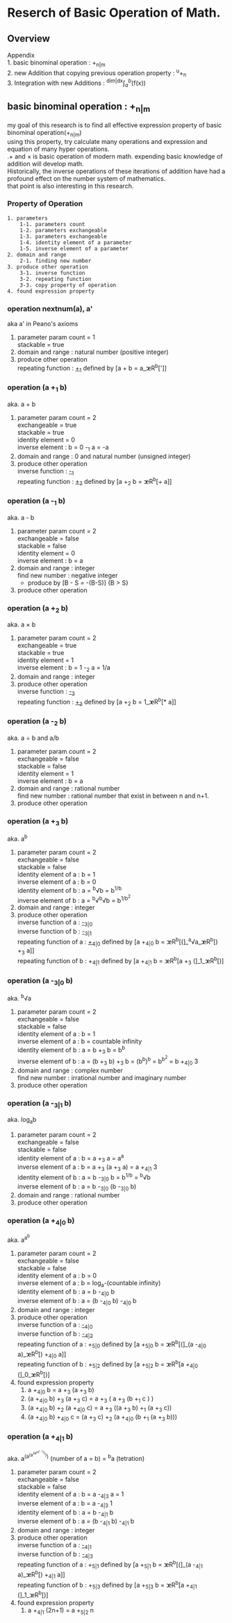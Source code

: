 # Reserch of Basic Operation of Math.

## Overview
Appendix   
    1. basic binominal operation : +<sub>n|m</sub>   
    2. new Addition that copying previous operation property : <sup>u</sup>+<sub>n</sub>  
    3. Integration with new Additions : <sup>dim|dx</sup>$\int_a^b$(f(x))   

## basic binominal operation : +<sub>n|m</sub>

my goal of this research is to find all effective expression property of basic binominal operation(+<sub>n|m</sub>)   
using this property, try calculate many operations and expression and equation of many hyper operations.   
.+ and × is basic operation of modern math. expending basic knowledge of addition will develop math.     
Historically, the inverse operations of these iterations of addition have had a profound effect on the number system of mathematics.    
that point is also interesting in this research.

### Property of Operation
    1. parameters
        1-1. parameters count
        1-2. parameters exchangeable
        1-3. parameters exchangeable
        1-4. identity element of a parameter
        1-5. inverse element of a parameter
    2. domain and range
        2-1. finding new number
    3. produce other operation
        3-1. inverse function
        3-2. repeating function
        3-3. copy property of operation
    4. found expression property

### operation nextnum(a), a'
aka a' in Peano's axioms
1. parameter
param count = 1      
stackable = true      
2. domain and range : natural number (positive integer)   
3. produce other operation   
repeating function : [+<sub>1</sub>](#operation-a-1-b) defined by [a + b = a_ꭢR<sup>b</sup>[']]   


### operation (a +<sub>1</sub> b)   
aka. a + b
1. parameter
param count = 2   
exchangeable = true   
stackable = true   
identity element = 0   
inverse element : b = 0 -<sub>1</sub> a = -a   
2. domain and range : 0 and natural number (unsigned integer)
3. produce other operation   
inverse function : [-<sub>1</sub>](#operation-a--1-b)   
repeating function : [+<sub>2</sub>](#operation-a-2-b) defined by [a +<sub>2</sub> b = ꭢR<sup>b</sup>[+ a]]   

### operation (a -<sub>1</sub> b)   
aka. a - b   
1. parameter
param count = 2   
exchangeable = false   
stackable = false   
identity element = 0   
inverse element : b = a   
2. domain and range : integer   
find new number : negative integer
    - produce by [B - S = -(B-S)] {B > S}
3. produce other operation   

### operation (a +<sub>2</sub> b)   
aka. a × b
1. parameter
param count = 2   
exchangeable = true   
stackable = true   
identity element = 1   
inverse element : b = 1 -<sub>2</sub> a = 1/a   
2. domain and range : integer
3. produce other operation   
inverse function : [-<sub>2</sub>](#operation-a--2-b)   
repeating function : [+<sub>3</sub>](#operation-a-3-b) defined by [a +<sub>2</sub> b = 1_ꭢR<sup>b</sup>[* a]]   

### operation (a -<sub>2</sub> b)   
aka. a ÷ b and a/b
1. parameter
param count = 2   
exchangeable = false   
stackable = false   
identity element = 1   
inverse element : b = a   
2. domain and range : rational number   
find new number : rational number that exist in between n and n+1.
3. produce other operation   

### operation (a +<sub>3</sub> b)   
aka. a<sup>b</sup>
1. parameter
param count = 2   
exchangeable = false   
stackable = false   
identity element of a : b = 1   
inverse element of a : b = 0   
identity element of b : a = <sup>b</sup>√b = b<sup>1/b</sup>   
inverse element of b : a = <sup>b</sup>√<sup>b</sup>√b = b<sup>1/b<sup>2</sup></sup>   
2. domain and range : integer
3. produce other operation   
inverse function of a : [-<sub>3|0</sub>](#operation-a--30-b)   
inverse function of b : [-<sub>3|1</sub>](#operation-a--31-b)   
repeating function of a : [+<sub>4|0</sub>](#operation-a-40-b) defined by [a +<sub>4|0</sub> b = ꭢR<sup>b</sup>[(]_<sup>a</sup>√a_ꭢR<sup>b</sup>[) +<sub>3</sub> a]]   
repeating function of b : +<sub>4|1</sub> defined by [a +<sub>4|1</sub> b = ꭢR<sup>b</sup>[a +<sub>3</sub> (]_1_ꭢR<sup>b</sup>[)]

### operation (a -<sub>3|0</sub> b)   
aka. <sup>b</sup>√a
1. parameter
param count = 2   
exchangeable = false   
stackable = false   
identity element of a : b = 1   
inverse element of a : b = countable infinity   
identity element of b : a = b +<sub>3</sub> b = b<sup>b</sup>    
inverse element of b : a = (b +<sub>3</sub> b) +<sub>3</sub> b = (b<sup>b</sup>)<sup>b</sup> = b<sup>b<sup>2</sup></sup> = b +<sub>4|0</sub> 3   
2. domain and range : complex number   
find new number : irrational number and imaginary number   
3. produce other operation   

### operation (a -<sub>3|1</sub> b)   
aka. log<sub>a</sub>b
1. parameter
param count = 2   
exchangeable = false   
stackable = false   
identity element of a : b = a +<sub>3</sub> a = a<sup>a</sup>   
inverse element of a : b = a +<sub>3</sub> (a +<sub>3</sub> a) = a +<sub>4|1</sub> 3   
identity element of b : a = b -<sub>3|0</sub> b = b<sup>1/b</sup> = <sup>b</sup>√b   
inverse element of b : a = b -<sub>3|0</sub> (b -<sub>3|0</sub> b)   
2. domain and range : rational number   
3. produce other operation   

### operation (a +<sub>4|0</sub> b)   
aka. a<sup>a<sup>b</sup></sup>
1. parameter
param count = 2   
exchangeable = false   
stackable = false   
identity element of a : b = 0   
inverse element of a : b = log<sub>a</sub>-(countable infinity)   
identity element of b : a = b -<sub>4|0</sub> b   
inverse element of b : a = (b -<sub>4|0</sub> b) -<sub>4|0</sub> b   
2. domain and range : integer
3. produce other operation   
inverse function of a : [-<sub>4|0</sub>]()   
inverse function of b : [-<sub>4|2</sub>]()   
repeating function of a : +<sub>5|0</sub> defined by [a +<sub>5|0</sub> b = ꭢR<sup>b</sup>[(]_(a -<sub>4|0</sub> a)_ꭢR<sup>b</sup>[) +<sub>4|0</sub> a]]   
repeating function of b : +<sub>5|2</sub> defined by [a +<sub>5|2</sub> b = ꭢR<sup>b</sup>[a +<sub>4|0</sub> (]_0_ꭢR<sup>b</sup>[)]
4. found expression property   
    1. a +<sub>4|0</sub> b = a +<sub>3</sub> (a +<sub>3</sub> b)   
    2. (a +<sub>4|0</sub> b) +<sub>3</sub> (a +<sub>3</sub> c) = a +<sub>3</sub> ( a +<sub>3</sub> (b +<sub>1</sub> c ) )   
    3. (a +<sub>4|0</sub> b) +<sub>2</sub> (a +<sub>4|0</sub> c) = a +<sub>3</sub> ((a +<sub>3</sub> b) +<sub>1</sub> (a +<sub>3</sub> c))   
    4. (a +<sub>4|0</sub> b) +<sub>4|0</sub> c = (a +<sub>3</sub> c) +<sub>2</sub> (a +<sub>4|0</sub> (b +<sub>1</sub> (a +<sub>3</sub> b)))   


### operation (a +<sub>4|1</sub> b)   
aka. a<sup>(a<sup>(a<sup>(a<sup>(a<sup>(...)</sup>)</sup>)</sup>)</sup>)</sup> (number of a = b) = <sup>b</sup>a (tetration)
1. parameter
param count = 2   
exchangeable = false   
stackable = false   
identity element of a : b = a -<sub>4|3</sub> a = 1   
inverse element of a : b = a -<sub>4|3</sub> 1  
identity element of b : a = b -<sub>4|1</sub> b   
inverse element of b : a = (b -<sub>4|1</sub> b) -<sub>4|1</sub> b   
2. domain and range : integer
3. produce other operation   
inverse function of a : [-<sub>4|1</sub>]()   
inverse function of b : [-<sub>4|3</sub>]()   
repeating function of a : +<sub>5|1</sub> defined by [a +<sub>5|1</sub> b = ꭢR<sup>b</sup>[(]_(a -<sub>4|1</sub> a)_ꭢR<sup>b</sup>[) +<sub>4|1</sub> a]]   
repeating function of b : +<sub>5|3</sub> defined by [a +<sub>5|3</sub> b = ꭢR<sup>b</sup>[a +<sub>4|1</sub> (]_1_ꭢR<sup>b</sup>[)]
4. found expression property   
    1. a +<sub>4|1</sub> (2n+1) = a +<sub>5|2</sub> n   



